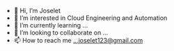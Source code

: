 - 👋 Hi, I’m Joselet
- 👀 I’m interested in Cloud Engineering and Automation
- 🌱 I’m currently learning ...
- 💞️ I’m looking to collaborate on ...
- 📫 How to reach me ...joselet123@gmail.com

<!---
joseletkd/joseletkd is a ✨ special ✨ repository because its `README.md` (this file) appears on your GitHub profile.
You can click the Preview link to take a look at your changes.
--->

